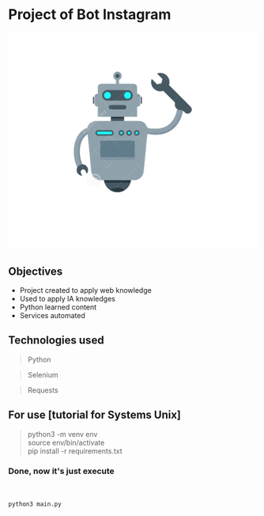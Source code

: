 # Project of Bot Instagram

<div style="text-align:center"><img src="assets/icon-withou.png" /></div>

## Objectives

- Project created to apply web knowledge
- Used to apply IA knowledges
- Python learned content
- Services automated

## Technologies used

> Python

> Selenium

> Requests

## For use [tutorial for Systems Unix]

> python3 -m venv env<br>
> source env/bin/activate<br>
> pip install -r requirements.txt<br>

### Done, now it's just execute

<br>

```python
python3 main.py
```
